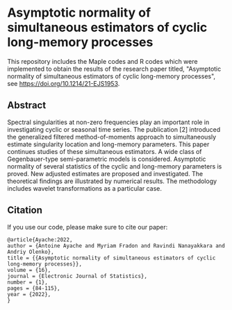 # Asymptotic normality of simultaneous estimators of cyclic long-memory processes

This repository includes the Maple codes and R codes which were implemented to obtain the results of the research paper titled, "Asymptotic normality of simultaneous estimators of cyclic long-memory processes", see https://doi.org/10.1214/21-EJS1953.

## Abstract
Spectral singularities at non-zero frequencies play an important role in investigating cyclic or seasonal time series. The publication [2] introduced the generalized filtered method-of-moments approach to simultaneously estimate singularity location and long-memory parameters. This paper continues studies of these simultaneous estimators. A wide class of Gegenbauer-type semi-parametric models is considered. Asymptotic normality of several statistics of the cyclic and long-memory parameters is proved. New adjusted estimates are proposed and investigated. The theoretical findings are illustrated by numerical results. The methodology includes wavelet transformations as a particular case.

## Citation 
If you use our code, please make sure to cite our paper:
```
@article{Ayache:2022,
author = {Antoine Ayache and Myriam Fradon and Ravindi Nanayakkara and Andriy Olenko},
title = {{Asymptotic normality of simultaneous estimators of cyclic long-memory processes}},
volume = {16},
journal = {Electronic Journal of Statistics},
number = {1},
pages = {84-115},
year = {2022},
}
```

